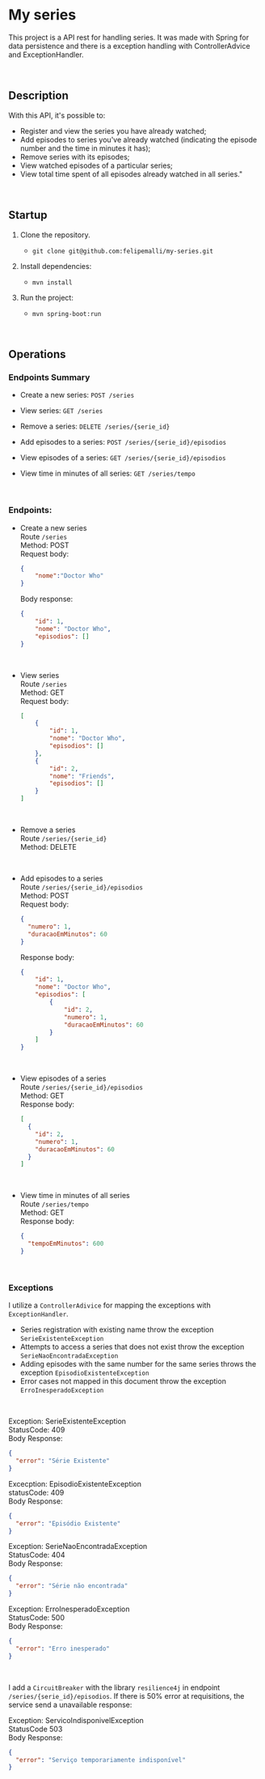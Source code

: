 # My series

This project is a API rest for handling series.
It was made with Spring for data persistence and there is a exception handling with ControllerAdvice and ExceptionHandler.

<br>

## Description

With this API, it's possible to:
- Register and view the series you have already watched;
- Add episodes to series you've already watched (indicating the episode number and the time in minutes it has);
- Remove series with its episodes;
- View watched episodes of a particular series;
- View total time spent of all episodes already watched in all series."


<br>

## Startup

1. Clone the repository.
    * `git clone git@github.com:felipemalli/my-series.git`

2. Install dependencies:
    * `mvn install`

3. Run the project:
    * `mvn spring-boot:run`

<br>

## Operations


### Endpoints Summary

- Create a new series: `POST /series`

- View series:  `GET /series`

- Remove a series: `DELETE /series/{serie_id}`

- Add episodes to a series: `POST /series/{serie_id}/episodios`

- View episodes of a series: `GET /series/{serie_id}/episodios`

- View time in minutes of all series: `GET /series/tempo`

<br>

### Endpoints:
- Create a new series<br>
Route `/series` <br>
Method: POST <br>
Request body:
  ```json
  {
      "nome":"Doctor Who"
  }
  ```
  Body response:
  ```json
  {
      "id": 1,
      "nome": "Doctor Who",
      "episodios": []
  }
  ```

<br>

- View series <br>
Route `/series` <br>
Method: GET <br>
Request body:
  ```json
  [
      {
          "id": 1,
          "nome": "Doctor Who",
          "episodios": []
      },
      {
          "id": 2,
          "nome": "Friends",
          "episodios": []
      }
  ]
  ```

<br>

- Remove a series <br>
Route `/series/{serie_id}` <br>
Method: DELETE

<br>

- Add episodes to a series <br>
Route `/series/{serie_id}/episodios` <br>
Method: POST <br>
Request body:
  ```json
  {
    "numero": 1,
    "duracaoEmMinutos": 60
  }
  ```
  Response body:
  ```json
  {
      "id": 1,
      "nome": "Doctor Who",
      "episodios": [
          {
              "id": 2,
              "numero": 1,
              "duracaoEmMinutos": 60
          }
      ]
  }
  ```

<br>

- View episodes of a series <br>
Route `/series/{serie_id}/episodios` <br>
Method: GET <br>
Response body:
  ```json
  [
    {
      "id": 2,
      "numero": 1,
      "duracaoEmMinutos": 60
    }
  ]
  ```

<br>

- View time in minutes of all series <br>
Route `/series/tempo` <br>
Method: GET <br>
Response body:
  ```json
  {
    "tempoEmMinutos": 600
  }
  ```

<br>

### Exceptions

I utilize a `ControllerAdivice` for mapping the exceptions with `ExceptionHandler`.

- Series registration with existing name throw the exception `SerieExistenteException`
- Attempts to access a series that does not exist throw the exception `SerieNaoEncontradaException`
- Adding episodes with the same number for the same series throws the exception `EpisodioExistenteException`
- Error cases not mapped in this document throw the exception `ErroInesperadoException`

<br>

Exception: SerieExistenteException <br>
StatusCode: 409  <br>
Body Response:
```json
{
  "error": "Série Existente"
}
```

Excecption: EpisodioExistenteException <br>
statusCode: 409  <br>
Body Response:
```json
{
  "error": "Episódio Existente"
}
```

Exception: SerieNaoEncontradaException <br>
StatusCode: 404  <br>
Body Response:
```json
{
  "error": "Série não encontrada"
}
```

Exception: ErroInesperadoException <br>
StatusCode: 500 <br>
Body Response:
```json
{
  "error": "Erro inesperado"
}
```
<br>

I add a `CircuitBreaker` with the library `resilience4j` in endpoint `/series/{serie_id}/episodios`. If there is 50% error at requisitions, the service send a unavailable response:

Exception: ServicoIndisponivelException <br>
StatusCode 503   <br>
Body Response:
```json
{
  "error": "Serviço temporariamente indisponível"
}
```